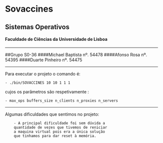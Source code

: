 # Sovaccines
## Sistemas Operativos
#### Faculdade de Ciências da Universidade de Lisboa

-----
##Grupo S0-36
####Michael Baptista nº. 54478 
####Afonso Rosa nº. 54395 
####Duarte Pinheiro nº. 54475

------
Para executar o projeto o comando é:

    - ./bin/SOVACCINES 10 10 1 1 1 
    
cujos os parâmetros são respetivamente : 

    - max_ops buffers_size n_clients n_proxies n_servers
----

Algumas dificuldades que sentimos no projeto:
    
        - A principal dificuldade foi sem dúvida a 
        quantidade de vezes que tivemos de reniciar 
        a maquina virtual pois era a única solução 
        que tinhamos para dar reset à memória.

        